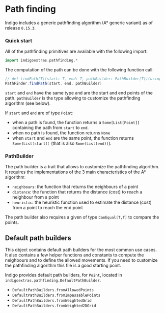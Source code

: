 # Path finding

Indigo includes a generic pathfinding algorithm (A* generic variant) as of release `0.15.3`.

### Quick start

All of the pathfinding primitives are available with the following import:

```scala
import indigoextras.pathfinding.*
```

The computation of the path can be done with the following function call:

```scala
// def findPath[T](start: T, end: T, pathBuilder: PathBuilder[T])(using CanEqual[T,T]): Option[List[T]]
PathFinder.findPath(start, end, pathBuilder)
```

`start` and `end` have the same type and are the start and end points of the path.
`pathBuilder` is the type allowing to customize the pathfinding algorithm (see below).

If `start` and `end` are of type `Point`:
- when a path is found, the function returns a `Some[List[Point]]` containing the path from `start` to `end`.
- when no path is found, the function returns `None`
- when `start` and `end` are the same point, the function returns `Some(List(start))` (that is also `Some(List(end))`).


### PathBuilder

The path builder is a trait that allows to customize the pathfinding algorithm.
It requires the implementations of the 3 main characteristics of the A* algorithm:
- `neighbours`: the function that returns the neighbours of a point
- `distance`: the function that returns the distance (cost) to reach a neighbour from a point
- `heuristic`: the heuristic function used to estimate the distance (cost) from a point to reach the end point

The path builder also requires a given of type `CanEqual[T,T]` to compare the points.

## Default path builders

This object contains default path builders for the most common use cases.
It also contains a few helper functions and constants to compute the neighbours and to define the allowed movements.
If you need to customize the pathfinding algorithm this file is a good starting point.

Indigo provides default path builders, for `Point`, located in `indigoextras.pathfinding.DefaultPathBuilder`.

- `DefaultPathBuilders.fromAllowedPoints`
- `DefaultPathBuilders.fromImpassablePoints`
- `DefaultPathBuilders.fromWeightedGrid`
- `DefaultPathBuilders.fromWeighted2DGrid`
